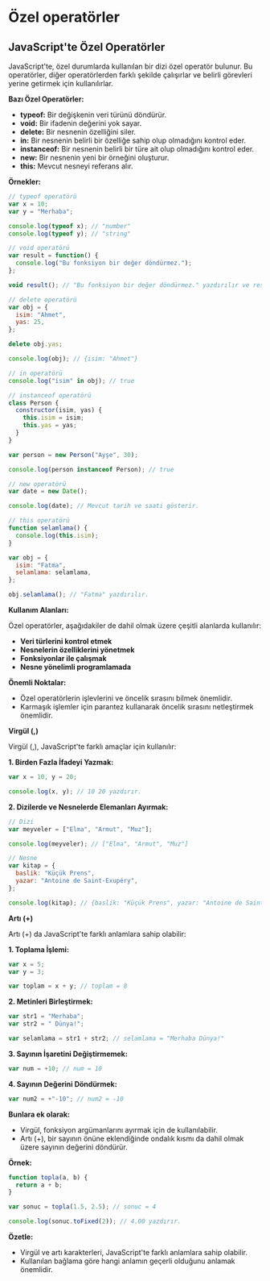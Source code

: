 # Özel operatörler

## JavaScript'te Özel Operatörler

JavaScript'te, özel durumlarda kullanılan bir dizi özel operatör bulunur. Bu operatörler, diğer operatörlerden farklı şekilde çalışırlar ve belirli görevleri yerine getirmek için kullanılırlar.

**Bazı Özel Operatörler:**

* **typeof:** Bir değişkenin veri türünü döndürür.
* **void:** Bir ifadenin değerini yok sayar.
* **delete:** Bir nesnenin özelliğini siler.
* **in:** Bir nesnenin belirli bir özelliğe sahip olup olmadığını kontrol eder.
* **instanceof:** Bir nesnenin belirli bir türe ait olup olmadığını kontrol eder.
* **new:** Bir nesnenin yeni bir örneğini oluşturur.
* **this:** Mevcut nesneyi referans alır.

**Örnekler:**

```javascript
// typeof operatörü
var x = 10;
var y = "Merhaba";

console.log(typeof x); // "number"
console.log(typeof y); // "string"

// void operatörü
var result = function() {
  console.log("Bu fonksiyon bir değer döndürmez.");
};

void result(); // "Bu fonksiyon bir değer döndürmez." yazdırılır ve result değişkeni herhangi bir değer taşımaz.

// delete operatörü
var obj = {
  isim: "Ahmet",
  yas: 25,
};

delete obj.yas;

console.log(obj); // {isim: "Ahmet"}

// in operatörü
console.log("isim" in obj); // true

// instanceof operatörü
class Person {
  constructor(isim, yas) {
    this.isim = isim;
    this.yas = yas;
  }
}

var person = new Person("Ayşe", 30);

console.log(person instanceof Person); // true

// new operatörü
var date = new Date();

console.log(date); // Mevcut tarih ve saati gösterir.

// this operatörü
function selamlama() {
  console.log(this.isim);
}

var obj = {
  isim: "Fatma",
  selamlama: selamlama,
};

obj.selamlama(); // "Fatma" yazdırılır.
```

**Kullanım Alanları:**

Özel operatörler, aşağıdakiler de dahil olmak üzere çeşitli alanlarda kullanılır:

* **Veri türlerini kontrol etmek**
* **Nesnelerin özelliklerini yönetmek**
* **Fonksiyonlar ile çalışmak**
* **Nesne yönelimli programlamada**

**Önemli Noktalar:**

* Özel operatörlerin işlevlerini ve öncelik sırasını bilmek önemlidir.
* Karmaşık işlemler için parantez kullanarak öncelik sırasını netleştirmek önemlidir.


**Virgül (,)**

Virgül (,), JavaScript'te farklı amaçlar için kullanılır:

**1. Birden Fazla İfadeyi Yazmak:**

```javascript
var x = 10, y = 20;

console.log(x, y); // 10 20 yazdırır.
```

**2. Dizilerde ve Nesnelerde Elemanları Ayırmak:**

```javascript
// Dizi
var meyveler = ["Elma", "Armut", "Muz"];

console.log(meyveler); // ["Elma", "Armut", "Muz"]

// Nesne
var kitap = {
  baslik: "Küçük Prens",
  yazar: "Antoine de Saint-Exupéry",
};

console.log(kitap); // {baslik: "Küçük Prens", yazar: "Antoine de Saint-Exupéry"}
```

**Artı (+)**

Artı (+) da JavaScript'te farklı anlamlara sahip olabilir:

**1. Toplama İşlemi:**

```javascript
var x = 5;
var y = 3;

var toplam = x + y; // toplam = 8
```

**2. Metinleri Birleştirmek:**

```javascript
var str1 = "Merhaba";
var str2 = " Dünya!";

var selamlama = str1 + str2; // selamlama = "Merhaba Dünya!"
```

**3. Sayının İşaretini Değiştirmemek:**

```javascript
var num = +10; // num = 10
```

**4. Sayının Değerini Döndürmek:**

```javascript
var num2 = +"-10"; // num2 = -10
```

**Bunlara ek olarak:**

* Virgül, fonksiyon argümanlarını ayırmak için de kullanılabilir.
* Artı (+), bir sayının önüne eklendiğinde ondalık kısmı da dahil olmak üzere sayının değerini döndürür.

**Örnek:**

```javascript
function topla(a, b) {
  return a + b;
}

var sonuc = topla(1.5, 2.5); // sonuc = 4

console.log(sonuc.toFixed(2)); // 4.00 yazdırır.
```

**Özetle:**

* Virgül ve artı karakterleri, JavaScript'te farklı anlamlara sahip olabilir.
* Kullanılan bağlama göre hangi anlamın geçerli olduğunu anlamak önemlidir.